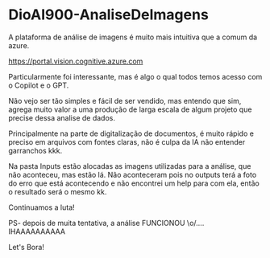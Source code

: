 # DioAI900-AnaliseDeImagens

A plataforma de análise de imagens é muito mais intuitiva que a comum da azure.

https://portal.vision.cognitive.azure.com

Particularmente foi interessante, mas é algo o qual todos temos acesso com o Copilot e o GPT.

Não vejo ser tão simples e fácil de ser vendido, mas entendo que sim, agrega muito valor a uma produção de larga escala de algum projeto que precise dessa analise de dados.

Principalmente na parte de digitalização de documentos, é muito rápido e preciso em arquivos com 
fontes claras, não é culpa da IA não entender garranchos kkk.


Na pasta Inputs estão alocadas as imagens utilizadas para a análise, que não aconteceu, mas 
estão lá.
Não aconteceram pois no outputs terá a foto do erro que está acontecendo e não encontrei um help para com ela, então o resultado será o mesmo kk.

Continuamos a luta!

PS- depois de muita tentativa, a análise FUNCIONOU \o/.... IHAAAAAAAAAA

Let's Bora!